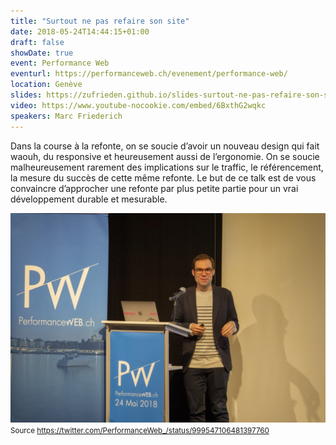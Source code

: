 ```yaml
---
title: "Surtout ne pas refaire son site"
date: 2018-05-24T14:44:15+01:00
draft: false
showDate: true
event: Performance Web
eventurl: https://performanceweb.ch/evenement/performance-web/
location: Genève
slides: https://zufrieden.github.io/slides-surtout-ne-pas-refaire-son-site/
video: https://www.youtube-nocookie.com/embed/6BxthG2wqkc
speakers: Marc Friederich
---
```

Dans la course à la refonte, on se soucie d’avoir un nouveau design qui fait waouh, du responsive et heureusement aussi de l’ergonomie. On se soucie malheureusement rarement des implications sur le traffic, le référencement, la mesure du succès de cette même refonte. Le but de ce talk est de vous convaincre d’approcher une refonte par plus petite partie pour un vrai développement durable et mesurable.

![Début de la présentation, Marc au micro](/images/2018_performanceweb.jpg)
<small>Source https://twitter.com/PerformanceWeb_/status/999547106481397760</small> 

